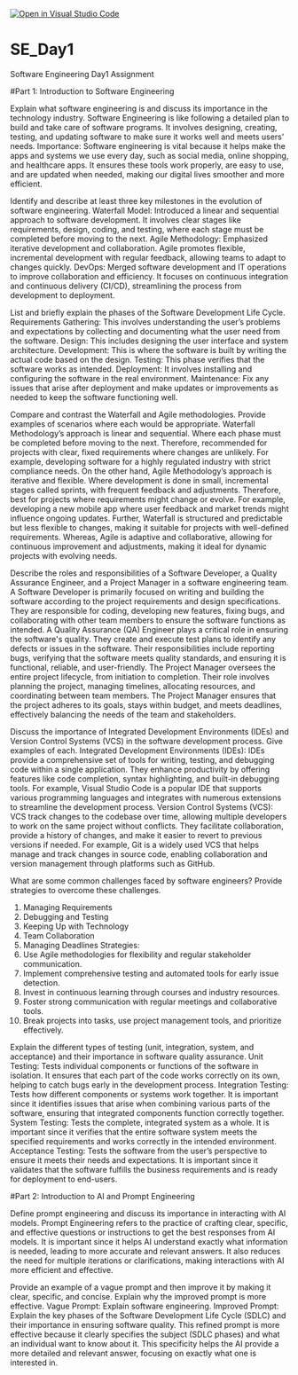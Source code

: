 [![Open in Visual Studio Code](https://classroom.github.com/assets/open-in-vscode-2e0aaae1b6195c2367325f4f02e2d04e9abb55f0b24a779b69b11b9e10269abc.svg)](https://classroom.github.com/online_ide?assignment_repo_id=15568202&assignment_repo_type=AssignmentRepo)
# SE_Day1
Software Engineering Day1 Assignment

#Part 1: Introduction to Software Engineering

Explain what software engineering is and discuss its importance in the technology industry.
Software Engineering is like following a detailed plan to build and take care of software programs. It involves designing, creating, testing, and updating software to make sure it works well and meets users' needs. 
Importance: Software engineering is vital because it helps make the apps and systems we use every day, such as social media, online shopping, and healthcare apps. It ensures these tools work properly, are easy to use, and are updated when needed, making our digital lives smoother and more efficient.

Identify and describe at least three key milestones in the evolution of software engineering.
Waterfall Model: Introduced a linear and sequential approach to software development. It involves clear stages like requirements, design, coding, and testing, where each stage must be completed before moving to the next. 
Agile Methodology: Emphasized iterative development and collaboration. Agile promotes flexible, incremental development with regular feedback, allowing teams to adapt to changes quickly. 
DevOps: Merged software development and IT operations to improve collaboration and efficiency. It focuses on continuous integration and continuous delivery (CI/CD), streamlining the process from development to deployment.

List and briefly explain the phases of the Software Development Life Cycle.
Requirements Gathering: This involves understanding the user’s problems and expectations by collecting and documenting what the user need from the software.
Design: This includes designing the user interface and system architecture. 
Development: This is where the software is built by writing the actual code based on the design.
Testing: This phase verifies that the software works as intended. 
Deployment: It involves installing and configuring the software in the real environment. 
Maintenance: Fix any issues that arise after deployment and make updates or improvements as needed to keep the software functioning well.

Compare and contrast the Waterfall and Agile methodologies. Provide examples of scenarios where each would be appropriate.
Waterfall Methodology’s approach is linear and sequential. Where each phase must be completed before moving to the next. Therefore, recommended for projects with clear, fixed requirements where changes are unlikely. For example, developing software for a highly regulated industry with strict compliance needs.
On the other hand, Agile Methodology’s approach is iterative and flexible. Where development is done in small, incremental stages called sprints, with frequent feedback and adjustments. Therefore, best for projects where requirements might change or evolve. For example, developing a new mobile app where user feedback and market trends might influence ongoing updates.
Further, Waterfall is structured and predictable but less flexible to changes, making it suitable for projects with well-defined requirements. Whereas, Agile is adaptive and collaborative, allowing for continuous improvement and adjustments, making it ideal for dynamic projects with evolving needs.

Describe the roles and responsibilities of a Software Developer, a Quality Assurance Engineer, and a Project Manager in a software engineering team.
A Software Developer is primarily focused on writing and building the software according to the project requirements and design specifications. They are responsible for coding, developing new features, fixing bugs, and collaborating with other team members to ensure the software functions as intended. 
A Quality Assurance (QA) Engineer plays a critical role in ensuring the software's quality. They create and execute test plans to identify any defects or issues in the software. Their responsibilities include reporting bugs, verifying that the software meets quality standards, and ensuring it is functional, reliable, and user-friendly.
The Project Manager oversees the entire project lifecycle, from initiation to completion. Their role involves planning the project, managing timelines, allocating resources, and coordinating between team members. The Project Manager ensures that the project adheres to its goals, stays within budget, and meets deadlines, effectively balancing the needs of the team and stakeholders.

Discuss the importance of Integrated Development Environments (IDEs) and Version Control Systems (VCS) in the software development process. Give examples of each.
Integrated Development Environments (IDEs): IDEs provide a comprehensive set of tools for writing, testing, and debugging code within a single application. They enhance productivity by offering features like code completion, syntax highlighting, and built-in debugging tools. For example, Visual Studio Code is a popular IDE that supports various programming languages and integrates with numerous extensions to streamline the development process.
Version Control Systems (VCS): VCS track changes to the codebase over time, allowing multiple developers to work on the same project without conflicts. They facilitate collaboration, provide a history of changes, and make it easier to revert to previous versions if needed. For example, Git is a widely used VCS that helps manage and track changes in source code, enabling collaboration and version management through platforms such as GitHub.

What are some common challenges faced by software engineers? Provide strategies to overcome these challenges.
1. Managing Requirements
2. Debugging and Testing
3. Keeping Up with Technology
4. Team Collaboration
5. Managing Deadlines
Strategies:
1. Use Agile methodologies for flexibility and regular stakeholder communication.
2. Implement comprehensive testing and automated tools for early issue detection.
3. Invest in continuous learning through courses and industry resources.
4. Foster strong communication with regular meetings and collaborative tools.
5. Break projects into tasks, use project management tools, and prioritize effectively.

Explain the different types of testing (unit, integration, system, and acceptance) and their importance in software quality assurance.
Unit Testing: Tests individual components or functions of the software in isolation. It ensures that each part of the code works correctly on its own, helping to catch bugs early in the development process. 
Integration Testing: Tests how different components or systems work together. It is important since it identifies issues that arise when combining various parts of the software, ensuring that integrated components function correctly together. 
System Testing: Tests the complete, integrated system as a whole. It is important since it verifies that the entire software system meets the specified requirements and works correctly in the intended environment. 
Acceptance Testing: Tests the software from the user’s perspective to ensure it meets their needs and expectations. It is important since it validates that the software fulfills the business requirements and is ready for deployment to end-users.

#Part 2: Introduction to AI and Prompt Engineering

Define prompt engineering and discuss its importance in interacting with AI models.
Prompt Engineering refers to the practice of crafting clear, specific, and effective questions or instructions to get the best responses from AI models. 
It is important since it helps AI understand exactly what information is needed, leading to more accurate and relevant answers. It also reduces the need for multiple iterations or clarifications, making interactions with AI more efficient and effective.

Provide an example of a vague prompt and then improve it by making it clear, specific, and concise. Explain why the improved prompt is more effective.
Vague Prompt: Explain software engineering.
Improved Prompt: Explain the key phases of the Software Development Life Cycle (SDLC) and their importance in ensuring software quality.
This refined prompt is more effective because it clearly specifies the subject (SDLC phases) and what an individual want to know about it. This specificity helps the AI provide a more detailed and relevant answer, focusing on exactly what one is interested in.
